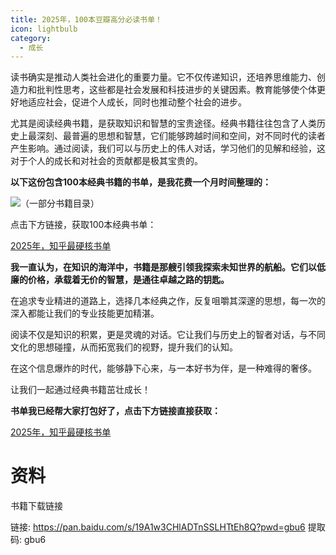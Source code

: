 ```yaml
---
title: 2025年，100本豆瓣高分必读书单！
icon: lightbulb
category:
  - 成长
---
```







读书确实是推动人类社会进化的重要力量。它不仅传递知识，还培养思维能力、创造力和批判性思考，这些都是社会发展和科技进步的关键因素。教育能够使个体更好地适应社会，促进个人成长，同时也推动整个社会的进步。

尤其是阅读经典书籍，是获取知识和智慧的宝贵途径。经典书籍往往包含了人类历史上最深刻、最普遍的思想和智慧，它们能够跨越时间和空间，对不同时代的读者产生影响。通过阅读，我们可以与历史上的伟人对话，学习他们的见解和经验，这对于个人的成长和对社会的贡献都是极其宝贵的。

**以下这份包含100本经典书籍的书单，是我花费一个月时间整理的：**

![（一部分书籍目录）](https://javapub-common-oss.oss-cn-beijing.aliyuncs.com/javapub/202410171431455.png)

点击下方链接，获取100本经典书单：

[2025年，知乎最硬核书单](https://mp.weixin.qq.com/s/GicarCHyIisLyzRtZK0mqg)

**我一直认为，在知识的海洋中，书籍是那艘引领我探索未知世界的航船。它们以低廉的价格，承载着无价的智慧，是通往卓越之路的钥匙。**

在追求专业精进的道路上，选择几本经典之作，反复咀嚼其深邃的思想，每一次的深入都能让我们的专业技能更加精湛。

阅读不仅是知识的积累，更是灵魂的对话。它让我们与历史上的智者对话，与不同文化的思想碰撞，从而拓宽我们的视野，提升我们的认知。

在这个信息爆炸的时代，能够静下心来，与一本好书为伴，是一种难得的奢侈。

让我们一起通过经典书籍茁壮成长！

**书单我已经帮大家打包好了，点击下方链接直接获取：**

[2025年，知乎最硬核书单](https://mp.weixin.qq.com/s/GicarCHyIisLyzRtZK0mqg)





# 资料


书籍下载链接

链接: https://pan.baidu.com/s/19A1w3CHlADTnSSLHTtEh8Q?pwd=gbu6 提取码: gbu6 


